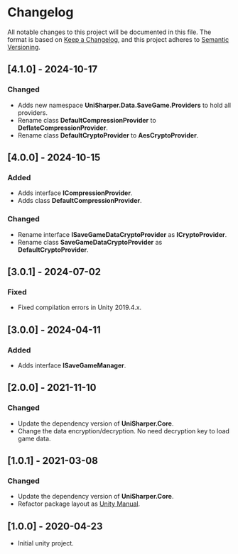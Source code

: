 # Changelog

All notable changes to this project will be documented in this file.
The format is based on [Keep a Changelog](https://keepachangelog.com/en/1.0.0/),
and this project adheres to [Semantic Versioning](https://semver.org/spec/v2.0.0.html).



## [4.1.0] - 2024-10-17

### Changed

- Adds new namespace **UniSharper.Data.SaveGame.Providers** to hold all providers.
- Rename class **DefaultCompressionProvider** to **DeflateCompressionProvider**.
- Rename class **DefaultCryptoProvider** to **AesCryptoProvider**.



## [4.0.0] - 2024-10-15

### Added

- Adds interface **ICompressionProvider**.
- Adds class **DefaultCompressionProvider**.



### Changed

- Rename interface **ISaveGameDataCryptoProvider** as **ICryptoProvider**.
- Rename class **SaveGameDataCryptoProvider** as **DefaultCryptoProvider**.



## [3.0.1] - 2024-07-02

### Fixed

- Fixed compilation errors in Unity 2019.4.x.



## [3.0.0] - 2024-04-11

### Added

- Adds interface **ISaveGameManager**.



## [2.0.0] - 2021-11-10

### Changed

- Update the dependency version of **UniSharper.Core**.
- Change the data encryption/decryption. No need decryption key to load game data.



## [1.0.1] - 2021-03-08

### Changed

- Update the dependency version of **UniSharper.Core**.
- Refactor package layout as [Unity Manual](https://docs.unity3d.com/2019.4/Documentation/Manual/cus-layout.html).



## [1.0.0] - 2020-04-23

 - Initial unity project.

